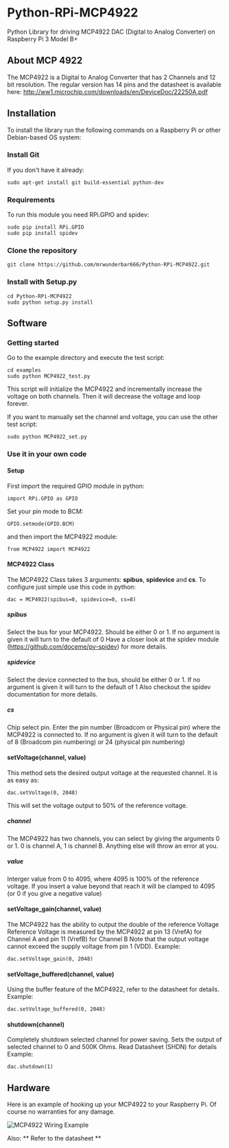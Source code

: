 # Python-RPi-MCP4922
Python Library for driving MCP4922 DAC (Digital to Analog Converter) on Raspberry Pi 3 Model B+

## About MCP 4922
The MCP4922 is a Digital to Analog Converter that has 2 Channels and 12 bit resolution.
The regular version has 14 pins and the datasheet is available here: http://ww1.microchip.com/downloads/en/DeviceDoc/22250A.pdf

## Installation

To install the library run the following commands on a Raspberry Pi or other Debian-based OS system:

### Install Git 
If you don't have it already:

    sudo apt-get install git build-essential python-dev
    
### Requirements
To run this module you need RPi.GPIO and spidev:

    sudo pip install RPi.GPIO
    sudo pip install spidev
    
### Clone the repository

    git clone https://github.com/mrwunderbar666/Python-RPi-MCP4922.git
    
### Install with Setup.py

    cd Python-RPi-MCP4922
    sudo python setup.py install

## Software
### Getting started

Go to the example directory and execute the test script:

    cd examples
    sudo python MCP4922_test.py
    
This script will initialize the MCP4922 and incrementally increase the voltage on both channels. Then it will decrease the voltage and loop forever.

If you want to manually set the channel and voltage, you can use the other test script:

    sudo python MCP4922_set.py
    
### Use it in your own code

#### Setup
First import the required GPIO module in python:
    
    import RPi.GPIO as GPIO

Set your pin mode to BCM:

    GPIO.setmode(GPIO.BCM) 

and then import the MCP4922 module:

    from MCP4922 import MCP4922
    
#### MCP4922 Class
The MCP4922 Class takes 3 arguments: **spibus**, **spidevice** and **cs**.
To configure just simple use this code in python:

    dac = MCP4922(spibus=0, spidevice=0, cs=8)

##### spibus
Select the bus for your MCP4922. Should be either 0 or 1. 
If no argument is given it will turn to the default of 0
Have a closer look at the spidev module (https://github.com/doceme/py-spidev) for more details.

##### spidevice
Select the device connected to the bus, should be either 0 or 1.
If no argument is given it will turn to the default of 1
Also checkout the spidev documentation for more details.

##### cs
Chip select pin. Enter the pin number (Broadcom or Physical pin) where the MCP4922 is connected to.
If no argument is given it will turn to the default of 8 (Broadcom pin numbering) or 24 (physical pin numbering)

 
#### setVoltage(channel, value)
This method sets the desired output voltage at the requested channel. It is as easy as:

    dac.setVoltage(0, 2048)

This will set the voltage output to 50% of the reference voltage.

##### channel
The MCP4922 has two channels, you can select by giving the arguments 0 or 1.
0 is channel A, 1 is channel B.
Anything else will throw an error at you.

##### value
Interger value from 0 to 4095, where 4095 is 100% of the reference voltage.
If you insert a value beyond that reach it will be clamped to 4095 (or 0 if you give a negative value)

#### setVoltage_gain(channel, value)
The MCP4922 has the ability to output the double of the reference Voltage
Reference Voltage is measured by the MCP4922 at pin 13 (VrefA) for Channel A and pin 11 (VrefB) for Channel B
Note that the output voltage cannot exceed the supply voltage from pin 1 (VDD).
Example:

    dac.setVoltage_gain(0, 2048)
    
#### setVoltage_buffered(channel, value)
Using the buffer feature of the MCP4922, refer to the datasheet for details.
Example:

    dac.setVoltage_buffered(0, 2048)

#### shutdown(channel)
Completely shutdown selected channel for power saving. Sets the output of selected channel to 0 and 500K Ohms. Read Datasheet (SHDN) for details
Example:
    
    dac.shutdown(1)
    
## Hardware

Here is an example of hooking up your MCP4922 to your Raspberry Pi.
Of course no warranties for any damage.

![MCP4922 Wiring Example](https://github.com/mrwunderbar666/Python-RPi-MCP4922/documentation/mcp4922sketch_bb.png)

Also: ** Refer to the datasheet **


